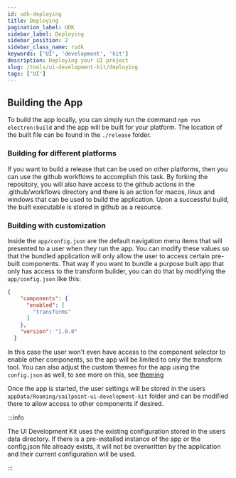 ```yaml
---
id: udk-deploying
title: Deploying
pagination_label: UDK
sidebar_label: Deploying
sidebar_position: 2
sidebar_class_name: rudk
keywords: ['UI', 'development', 'kit']
description: Deploying your UI project
slug: /tools/ui-development-kit/deploying
tags: ['UI']
---
```


## Building the App

To build the app locally, you can simply run the command `npm run electron:build` and the app will be built for your platform. The location of the built file can be found in the `./release` folder.

### Building for different platforms

If you want to build a release that can be used on other platforms, then you can use the github workflows to accomplish this task. By forking the repository, you will also have access to the github actions in the .github/workflows directory and there is an action for macos, linux and windows that can be used to build the application. Upon a successful build, the built executable is stored in github as a resource.

### Building with customization

Inside the `app/config.json` are the default navigation menu items that will presented to a user when they run the app. You can modify these values so that the bundled application will only allow the user to access certain pre-built components. That way if you want to bundle a purpose built app that only has access to the transform builder, you can do that by modifying the `app/config.json` like this:

```json
{
    "components": {
      "enabled": [
        "transforms"
      ]
    },
    "version": "1.0.0"
  }
```

In this case the user won't even have access to the component selector to enable other components, so the app will be limited to only the transform tool. You can also adjust the custom themes for the app using the `config.json` as well, to see more on this, see [theming](./theming)

Once the app is started, the user settings will be stored in the users `appData/Roaming/sailpoint-ui-development-kit` folder and can be modified there to allow access to other components if desired.

:::info

The UI Development Kit uses the existing configuration stored in the users data directory. If there is a pre-installed instance of the app or the config.json file already exists, it will not be overwritten by the application and their current configuration will be used.

:::
